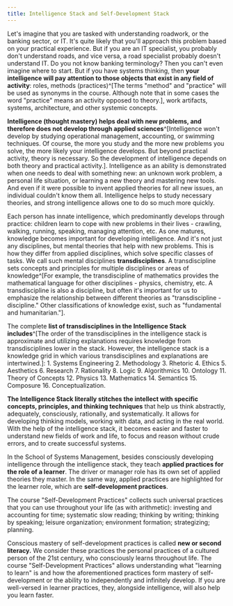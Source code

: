```yaml
---
title: Intelligence Stack and Self-Development Stack
---
```


Let's imagine that you are tasked with understanding roadwork, or the banking sector, or IT. It's quite likely that you'll approach this problem based on your practical experience. But if you are an IT specialist, you probably don't understand roads, and vice versa, a road specialist probably doesn't understand IT. Do you not know banking terminology? Then you can't even imagine where to start. But if you have systems thinking, then **your intelligence will pay attention to those objects that exist in any field of activity**: roles, methods (practices)^[The terms "method" and "practice" will be used as synonyms in the course. Although note that in some cases the word "practice" means an activity opposed to theory.], work artifacts, systems, architecture, and other systemic concepts.

**Intelligence (thought mastery) helps deal with new problems, and therefore does not develop through applied sciences**^[Intelligence won't develop by studying operational management, accounting, or swimming techniques. Of course, the more you study and the more new problems you solve, the more likely your intelligence develops. But beyond practical activity, theory is necessary. So the development of intelligence depends on both theory and practical activity.]. Intelligence as an ability is demonstrated when one needs to deal with something new: an unknown work problem, a personal life situation, or learning a new theory and mastering new tools. And even if it were possible to invent applied theories for all new issues, an individual couldn't know them all. Intelligence helps to study necessary theories, and strong intelligence allows one to do so much more quickly.

Each person has innate intelligence, which predominantly develops through practice: children learn to cope with new problems in their lives - crawling, walking, running, speaking, managing attention, etc. As one matures, knowledge becomes important for developing intelligence. And it's not just any disciplines, but mental theories that help with new problems. This is how they differ from applied disciplines, which solve specific classes of tasks. We call such mental disciplines **transdisciplines**. A transdiscipline sets concepts and principles for multiple disciplines or areas of knowledge^[For example, the transdiscipline of mathematics provides the mathematical language for other disciplines - physics, chemistry, etc. A transdiscipline is also a discipline, but often it's important for us to emphasize the relationship between different theories as "transdiscipline - discipline." Other classifications of knowledge exist, such as "fundamental and humanitarian."].

The complete **list of transdisciplines in the Intelligence Stack** **includes**^[The order of the transdisciplines in the intelligence stack is approximate and utilizing explanations requires knowledge from transdisciplines lower in the stack. However, the intelligence stack is a knowledge grid in which various transdisciplines and explanations are intertwined.]: 1. Systems Engineering 2. Methodology 3. Rhetoric 4. Ethics 5. Aesthetics 6. Research 7. Rationality 8. Logic 9. Algorithmics 10. Ontology 11. Theory of Concepts 12. Physics 13. Mathematics 14. Semantics 15. Composure 16. Conceptualization.

**The Intelligence Stack literally stitches the intellect with specific concepts, principles, and thinking techniques** that help us think abstractly, adequately, consciously, rationally, and systematically. It allows for developing thinking models, working with data, and acting in the real world. With the help of the intelligence stack, it becomes easier and faster to understand new fields of work and life, to focus and reason without crude errors, and to create successful systems.

In the School of Systems Management, besides consciously developing intelligence through the intelligence stack, they teach **applied practices for the role of a learner**. The driver or manager role has its own set of applied theories they master. In the same way, applied practices are highlighted for the learner role, which are **self-development practices**.

The course "Self-Development Practices" collects such universal practices that you can use throughout your life (as with arithmetic): investing and accounting for time; systematic slow reading; thinking by writing; thinking by speaking; leisure organization; environment formation; strategizing; planning.

Conscious mastery of self-development practices is called **new or second literacy.** We consider these practices the personal practices of a cultured person of the 21st century, who consciously learns throughout life. The course "Self-Development Practices" allows understanding what "learning to learn" is and how the aforementioned practices form mastery of self-development or the ability to independently and infinitely develop. If you are well-versed in learner practices, they, alongside intelligence, will also help you learn faster.